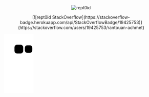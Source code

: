 <p align="center"><img align="center" src="https://github-readme-streak-stats.herokuapp.com/?user=rept0id&" alt="rept0id" /></p>

<p align="center">
[![rept0id StackOverflow](https://stackoverflow-badge.herokuapp.com/api/StackOverflowBadge/19425753)](https://stackoverflow.com/users/19425753/rantouan-achmet)
</p>

![Snake animation](https://github.com/madushadhanushka/github-readme/blob/output/github-contribution-snake.svg)
